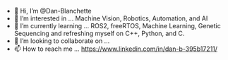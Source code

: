- 👋 Hi, I’m @Dan-Blanchette
- 👀 I’m interested in ... Machine Vision, Robotics, Automation, and AI
- 🌱 I’m currently learning ... ROS2, freeRTOS, Machine Learning, Genetic Sequencing and refreshing myself on C++, Python, and C.
- 💞️ I’m looking to collaborate on ... 
- 📫 How to reach me ... https://www.linkedin.com/in/dan-b-395b17211/

<!---
Dan-Blanchette/Dan-Blanchette is a ✨ special ✨ repository because its `README.md` (this file) appears on your GitHub profile.
You can click the Preview link to take a look at your changes.
--->
